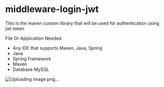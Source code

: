 # middleware-login-jwt
This is the maven custom library that will be used for authentication using jwt token

File Or Application Needed

- Any IDE that supports Maven, Java, Spring
- Java 
- Spring Framework
- Maven
- Database MySQL

![Uploading image.png…]()



